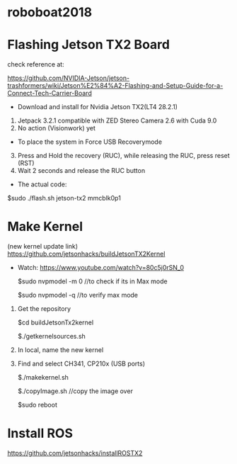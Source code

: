 # roboboat2018
 
# Flashing Jetson TX2 Board

check reference at:

https://github.com/NVIDIA-Jetson/jetson-trashformers/wiki/Jetson%E2%84%A2-Flashing-and-Setup-Guide-for-a-Connect-Tech-Carrier-Board

- Download and install for Nvidia Jetson TX2(LT4 28.2.1) 
1. Jetpack 3.2.1 compatible with ZED Stereo Camera 2.6 with Cuda 9.0
2. No action (Visionwork) yet

- To place the system in Force USB Recoverymode

3. Press and Hold the recovery (RUC), while releasing the RUC, press reset (RST)
4. Wait 2 seconds and release the RUC button

- The actual code:

$sudo ./flash.sh jetson-tx2 mmcblk0p1
# Make Kernel

(new kernel update link) https://github.com/jetsonhacks/buildJetsonTX2Kernel

- Watch: https://www.youtube.com/watch?v=80c5j0rSN_0

  $sudo nvpmodel -m 0 //to check if its in Max mode

  $sudo nvpmodel -q //to verify max mode

1. Get the repository

    $cd buildJetsonTx2kernel

    $./getkernelsources.sh

2. In local, name the new kernel
3. Find and select CH341, CP210x (USB ports)

    $./makekernel.sh

    $./copyImage.sh //copy the image over

    $sudo reboot

# Install ROS
 https://github.com/jetsonhacks/installROSTX2
